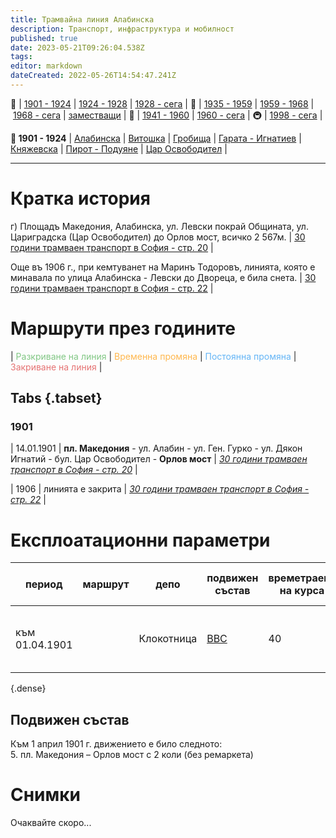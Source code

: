 ```yaml
---
title: Трамвайна линия Алабинска
description: Транспорт, инфраструктура и мобилност
published: true
date: 2023-05-21T09:26:04.538Z
tags: 
editor: markdown
dateCreated: 2022-05-26T14:54:47.241Z
---
```


🚋 | [1901 - 1924](/bg/public-transport/tram-routes-1901-1924) | [1924 - 1928](/bg/public-transport/tram-routes-1924-1928) | [1928 - сега](/bg/public-transport/tram-routes-1928-sega) | 🚌 | [1935 - 1959](/bg/public-transport/bus-routes-1935-1959) | [1959 - 1968](/bg/public-transport/bus-routes-1959-1968) | [1968 - сега](/bg/public-transport/bus-routes-1968-sega) | [заместващи](/bg/public-transport/bus-routes-replacement-services) | 🚎 | [1941 - 1960](/bg/public-transport/trolleybus-routes-1941-1960) | [1960 - сега](/bg/public-transport/trolleybus-routes-1960-sega) | 🚇 | [1998 - сега](/bg/public-transport/metro-routes) |

**🚋 1901 - 1924** | [Алабинска](/bg/public-transport/tram-routes-1901-1924/Alabinska) | [Витошка](/bg/public-transport/tram-routes-1901-1924/Vitoshka) | [Гробища](/bg/public-transport/tram-routes-1901-1924/Grobishta) | [Гарата - Игнатиев](/bg/public-transport/tram-routes-1901-1924/Garata-Igantiev) | [Княжевска](/bg/public-transport/tram-routes-1901-1924/Kniajevska) | [Пирот - Подуяне](/bg/public-transport/tram-routes-1901-1924/Pirot-Poduiane) | [Цар Освободител](/bg/public-transport/tram-routes-1901-1924/Tsar-Osvoboditel) |

---

# Кратка история

г) Площадъ Македония, Алабинска, ул. Левски покрай Общината, ул. Цариградска (Цар Освободител) до Орлов мост, всичко 2 567м. | [30 години трамваен транспорт в София - стр. 20](http://trinmo.org/bg/literature/anniversary/1930-30-years-trams-in-sofia#ii-%D0%B5%D0%BB%D0%B5%D0%BA%D1%82%D1%80%D0%B8%D1%87%D0%B5%D1%81%D1%82%D0%B2%D0%BE-%D0%B8-%D1%82%D1%80%D0%B0%D0%BC%D0%B2%D0%B0%D0%B8) |

Още въ 1906 г., при кемтуванет на Маринъ Тодоровъ, линията, която е минавала по улица Алабинска - Левски до Двореца, е била снета. | [30 години трамваен транспорт в София - стр. 22](http://trinmo.org/bg/literature/anniversary/1930-30-years-trams-in-sofia#iii-%D0%BA%D0%BE%D0%BB%D0%BA%D0%BE-%D0%B5-%D1%81%D1%82%D1%80%D1%83%D0%B2%D0%B0%D0%BB-%D0%BF%D1%80%D0%B5%D0%B2%D0%BE%D0%B7%D0%B0-%D0%BF%D0%BE-%D1%81%D0%BE%D1%84-%D1%82%D1%80%D0%B0%D0%BC%D0%B2%D0%B0%D0%B8-%D0%BF%D1%80%D0%B5%D0%B7-1901-%D0%B3) | 

# Маршрути през годините
| <span style="color:#81C784">Разкриване на линия</span> | <span style="color:#FFB74D">Временна промяна</span> | <span style="color:#64B5F6">Постоянна промяна</span> | <span style="color:#E57373">Закриване на линия</span> |

## Tabs {.tabset}

### 1901

| 14.01.1901 | **пл. Македония** - ул. Алабин - ул. Ген. Гурко - ул. Дякон Игнатий - бул. Цар Освободител - **Орлов мост** | [*30 години трамваен транспорт в София - стр. 20*](http://trinmo.org/bg/literature/anniversary/1930-30-years-trams-in-sofia#ii-%D0%B5%D0%BB%D0%B5%D0%BA%D1%82%D1%80%D0%B8%D1%87%D0%B5%D1%81%D1%82%D0%B2%D0%BE-%D0%B8-%D1%82%D1%80%D0%B0%D0%BC%D0%B2%D0%B0%D0%B8) |


| 1906 | линията е закрита | [*30 години трамваен транспорт в София - стр. 22*](http://trinmo.org/bg/literature/anniversary/1930-30-years-trams-in-sofia#iii-%D0%BA%D0%BE%D0%BB%D0%BA%D0%BE-%D0%B5-%D1%81%D1%82%D1%80%D1%83%D0%B2%D0%B0%D0%BB-%D0%BF%D1%80%D0%B5%D0%B2%D0%BE%D0%B7%D0%B0-%D0%BF%D0%BE-%D1%81%D0%BE%D1%84-%D1%82%D1%80%D0%B0%D0%BC%D0%B2%D0%B0%D0%B8-%D0%BF%D1%80%D0%B5%D0%B7-1901-%D0%B3) |

# Експлоатационни параметри

| период | маршрут | депо | подвижен  <br>състав | времетраене  <br>на курса | интервали на  <br>движение | брой коли | източник |
| --- | --- | --- | --- | --- | --- | --- | --- |
| към 01.04.1901 |     | Клокотница | [BBC](/bg/public-transport/fleet-list/1901-BBC-1-28) | 40  | 18 трамвая на час | 2 коли \| без ремаркета | [30 години трамваен транспорт в София - стр. 20](http://trinmo.org/bg/literature/anniversary/1930-30-years-trams-in-sofia#ii-%D0%B5%D0%BB%D0%B5%D0%BA%D1%82%D1%80%D0%B8%D1%87%D0%B5%D1%81%D1%82%D0%B2%D0%BE-%D0%B8-%D1%82%D1%80%D0%B0%D0%BC%D0%B2%D0%B0%D0%B8) |
{.dense}

## **Подвижен състав**

Към 1 април 1901 г. движението е било следното:  
5\. пл. Македония – Орлов мост с 2 коли (без ремаркета)

# Снимки

Oчаквайте скоро...